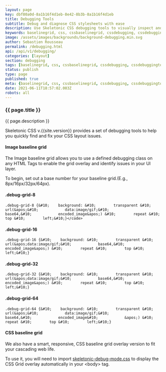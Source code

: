 ```yaml
---
layout: page
key: dbf80a0d-8a1b16f4d1eb-8e42-8b3b-8a1b16f4d1eb
title: Debugging Tools
subtitle: Debug and diagnose CSS stylesheets with ease 
description: Use Skeletonic CSS debugging tools to visually inspect and correct page layout issues.
keywords: baselinegrid, css, cssbaselinegrid, cssdebugging, cssdebuggingtools, cssgridoverlay, debugging, debuggingtools, framework, front-end, frontend, gridoverlays, gridsystem, imagebaselinegrid, lightweight, mobile-first, modern, responsive, semantic, skeletonic, skeletonic.css
image: /assets/images/backgrounds/background-debugging.min.svg
author: Sebastien Rousseau
permalink: /debugging.html
api: /api/v1/debugging/
categories: [layout]
section: debugging
tags: [baselinegrid, css, cssbaselinegrid, cssdebugging, cssdebuggingtools, cssgridoverlay, debugging, debuggingtools, framework, front-end, frontend, gridoverlays, gridsystem, imagebaselinegrid, lightweight, mobile-first, modern, responsive, semantic, skeletonic, skeletonic.css]
status: publish
type: page
published: true
meta: {baselinegrid, css, cssbaselinegrid, cssdebugging, cssdebuggingtools, cssgridoverlay, debugging, debuggingtools, framework, front-end, frontend, gridoverlays, gridsystem, imagebaselinegrid, lightweight, mobile-first, modern, responsive, semantic, skeletonic, skeletonic.css}
date: 2021-06-11T18:57:02.003Z
robots: all
---
```


<!-- Debugging -->

### {{ page.title }}

{{ page.description }}

Skeletonic CSS v.{{site.version}} provides a set of debugging tools to help you quickly find and fix your CSS layout issues.

#### Image baseline grid

The Image baseline grid allows you to use a defined debugging class on any HTML Tags to enable the grid overlay and identify issues in your UI layer.

To begin, set out a base number for your baseline grid.(E.g., 8px/16px/32px/64px).

#### .debug-grid-8

`.debug-grid-8 {&#10;    background: &#10;        transparent &#10;        url(&apos;&#10;            data:image/gif;&#10;            base64,&#10;            encoded_image&apos;) &#10;        repeat &#10;        top &#10;        left;&#10;}</code>`

#### .debug-grid-16

`.debug-grid-16 {&#10;    background: &#10;        transparent &#10;        url(&apos;data:image/gif;&#10;            base64,&#10;            encoded_image&apos;) &#10;        repeat &#10;        top &#10;        left;&#10;}`

#### .debug-grid-32

`.debug-grid-32 {&#10;    background: &#10;        transparent &#10;        url(&apos;data:image/gif;&#10;            base64,&#10;            encoded_image&apos;) &#10;        repeat &#10;        top &#10;        left;&#10;}`

#### .debug-grid-64
`.debug-grid-64 {&#10;    background: &#10;        transparent &#10;        url(&apos;&#10;            data:image/gif;&#10;            base64,&#10;            encoded_image&#10;            &apos;) &#10;        repeat &#10;        top &#10;        left;&#10;}`

#### CSS baseline grid

We also have a smart, responsive, CSS baseline grid overlay version to fit your cascading web life.

To use it, you will need to import [skeletonic-debug-mode.css](https://unpkg.com/skeletonic@{{site.version}}/dist/skeletonic-debug-mode.min.css) to display the CSS Grid overlay automatically in your &lt;body&gt; tag.

<!-- End Debugging -->
